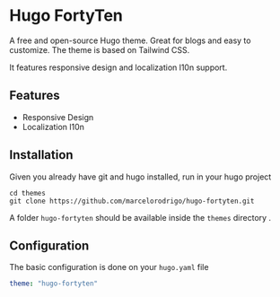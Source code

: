 # Hugo FortyTen

A free and open-source Hugo theme. Great for blogs and easy to customize. The theme is based on Tailwind CSS.

It features responsive design and localization l10n support.

## Features

- Responsive Design
- Localization l10n

## Installation

Given you already have git and hugo installed, run in your hugo project

```shell
cd themes
git clone https://github.com/marcelorodrigo/hugo-fortyten.git
```

A folder `hugo-fortyten` should be available inside the `themes` directory .

## Configuration

The basic configuration is done on your `hugo.yaml` file

```yaml
theme: "hugo-fortyten"
```
